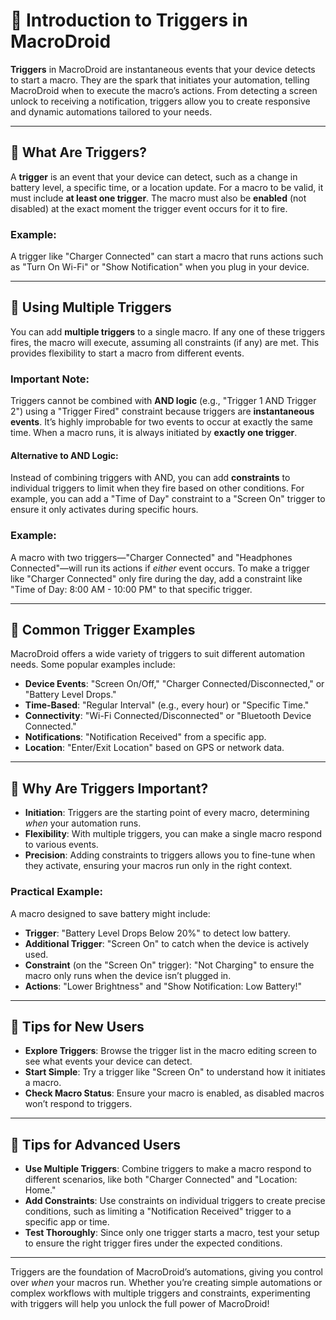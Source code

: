 # 🚀 Introduction to Triggers in MacroDroid

**Triggers** in MacroDroid are instantaneous events that your device detects to start a macro. They are the spark that initiates your automation, telling MacroDroid when to execute the macro’s actions. From detecting a screen unlock to receiving a notification, triggers allow you to create responsive and dynamic automations tailored to your needs.

---

## 🔹 What Are Triggers?

A **trigger** is an event that your device can detect, such as a change in battery level, a specific time, or a location update. For a macro to be valid, it must include **at least one trigger**. The macro must also be **enabled** (not disabled) at the exact moment the trigger event occurs for it to fire.

### Example:
A trigger like "Charger Connected" can start a macro that runs actions such as "Turn On Wi-Fi" or "Show Notification" when you plug in your device.

---

## 🔹 Using Multiple Triggers

You can add **multiple triggers** to a single macro. If any one of these triggers fires, the macro will execute, assuming all constraints (if any) are met. This provides flexibility to start a macro from different events.

### Important Note:
Triggers cannot be combined with **AND logic** (e.g., "Trigger 1 AND Trigger 2") using a "Trigger Fired" constraint because triggers are **instantaneous events**. It’s highly improbable for two events to occur at exactly the same time. When a macro runs, it is always initiated by **exactly one trigger**.

#### Alternative to AND Logic:
Instead of combining triggers with AND, you can add **constraints** to individual triggers to limit when they fire based on other conditions. For example, you can add a "Time of Day" constraint to a "Screen On" trigger to ensure it only activates during specific hours.

### Example:
A macro with two triggers—"Charger Connected" and "Headphones Connected"—will run its actions if *either* event occurs. To make a trigger like "Charger Connected" only fire during the day, add a constraint like "Time of Day: 8:00 AM - 10:00 PM" to that specific trigger.

---

## 🔹 Common Trigger Examples

MacroDroid offers a wide variety of triggers to suit different automation needs. Some popular examples include:
- **Device Events**: "Screen On/Off," "Charger Connected/Disconnected," or "Battery Level Drops."
- **Time-Based**: "Regular Interval" (e.g., every hour) or "Specific Time."
- **Connectivity**: "Wi-Fi Connected/Disconnected" or "Bluetooth Device Connected."
- **Notifications**: "Notification Received" from a specific app.
- **Location**: "Enter/Exit Location" based on GPS or network data.

---

## 🔹 Why Are Triggers Important?

- **Initiation**: Triggers are the starting point of every macro, determining *when* your automation runs.
- **Flexibility**: With multiple triggers, you can make a single macro respond to various events.
- **Precision**: Adding constraints to triggers allows you to fine-tune when they activate, ensuring your macros run only in the right context.

### Practical Example:
A macro designed to save battery might include:
- **Trigger**: "Battery Level Drops Below 20%" to detect low battery.
- **Additional Trigger**: "Screen On" to catch when the device is actively used.
- **Constraint** (on the "Screen On" trigger): "Not Charging" to ensure the macro only runs when the device isn’t plugged in.
- **Actions**: "Lower Brightness" and "Show Notification: Low Battery!"

---

## 🔹 Tips for New Users

- **Explore Triggers**: Browse the trigger list in the macro editing screen to see what events your device can detect.
- **Start Simple**: Try a trigger like "Screen On" to understand how it initiates a macro.
- **Check Macro Status**: Ensure your macro is enabled, as disabled macros won’t respond to triggers.

---

## 🔹 Tips for Advanced Users

- **Use Multiple Triggers**: Combine triggers to make a macro respond to different scenarios, like both "Charger Connected" and "Location: Home."
- **Add Constraints**: Use constraints on individual triggers to create precise conditions, such as limiting a "Notification Received" trigger to a specific app or time.
- **Test Thoroughly**: Since only one trigger starts a macro, test your setup to ensure the right trigger fires under the expected conditions.

---

Triggers are the foundation of MacroDroid’s automations, giving you control over *when* your macros run. Whether you’re creating simple automations or complex workflows with multiple triggers and constraints, experimenting with triggers will help you unlock the full power of MacroDroid!